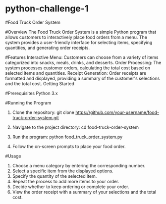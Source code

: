 # python-challenge-1

#Food Truck Order System

#Overview
The Food Truck Order System is a simple Python program that allows customers to interactively place food orders from a menu. The system provides a user-friendly interface for selecting items, specifying quantities, and generating order receipts.

#Features
Interactive Menu: Customers can choose from a variety of items categorized into snacks, meals, drinks, and desserts.
Order Processing: The system processes customer orders, calculating the total cost based on selected items and quantities.
Receipt Generation: Order receipts are formatted and displayed, providing a summary of the customer's selections and the total cost.
Getting Started

#Prerequisites
Python 3.x

#Running the Program
1. Clone the repository:
git clone https://github.com/your-username/food-truck-order-system.git

2. Navigate to the project directory:
cd food-truck-order-system

3. Run the program:
python food_truck_order_system.py

4. Follow the on-screen prompts to place your food order.

#Usage
1. Choose a menu category by entering the corresponding number.
2. Select a specific item from the displayed options.
3. Specify the quantity of the selected item.
4. Repeat the process to add more items to your order.
5. Decide whether to keep ordering or complete your order.
6. View the order receipt with a summary of your selections and the total cost.
